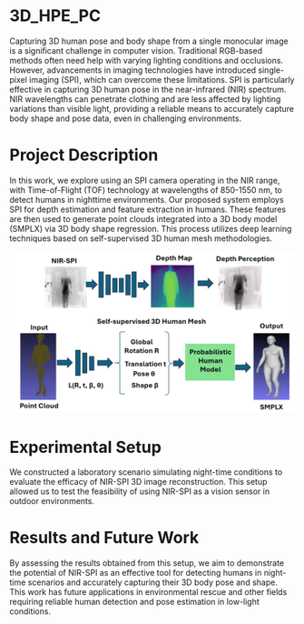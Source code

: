 # 3D_HPE_PC

Capturing 3D human pose and body shape from a single monocular image is a significant challenge in computer vision. Traditional RGB-based methods often need help with varying lighting conditions and occlusions. 
However, advancements in imaging technologies have introduced single-pixel imaging (SPI), which can overcome these limitations. SPI is particularly effective in capturing 3D human pose in the near-infrared (NIR) 
spectrum. NIR wavelengths can penetrate clothing and are less affected by lighting variations than visible light, providing a reliable means to accurately capture body shape and pose data, even in challenging 
environments.

# Project Description
In this work, we explore using an SPI camera operating in the NIR range, with Time-of-Flight (TOF) technology at wavelengths of 850-1550 nm, to detect humans in nighttime environments. 
Our proposed system employs SPI for depth estimation and feature extraction in humans. These features are then used to generate point clouds integrated into a 3D body model (SMPLX) via 3D body 
shape regression. This process utilizes deep learning techniques based on self-supervised 3D human mesh methodologies.

![](https://github.com/1Px-Vision/3D_HPE_PC/blob/main/3D_HPE_Model.jpg)

# Experimental Setup

We constructed a laboratory scenario simulating night-time conditions to evaluate the efficacy of NIR-SPI 3D image reconstruction. This setup allowed us to test the feasibility of using NIR-SPI as a vision 
sensor in outdoor environments.

# Results and Future Work
By assessing the results obtained from this setup, we aim to demonstrate the potential of NIR-SPI as an effective tool for detecting humans in night-time scenarios and accurately capturing their 3D body pose 
and shape. This work has future applications in environmental rescue and other fields requiring reliable human detection and pose estimation in low-light conditions.
